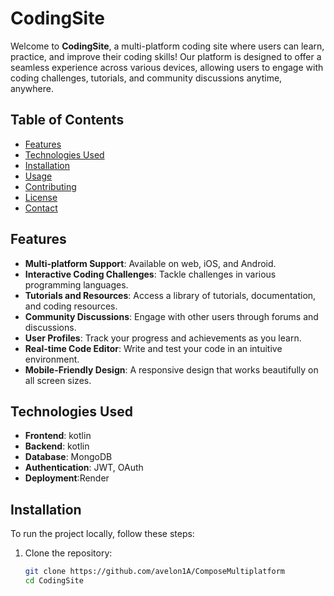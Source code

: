 # CodingSite

Welcome to **CodingSite**, a multi-platform coding site where users can learn, practice, and improve their coding skills! Our platform is designed to offer a seamless experience across various devices, allowing users to engage with coding challenges, tutorials, and community discussions anytime, anywhere.

## Table of Contents

- [Features](#features)
- [Technologies Used](#technologies-used)
- [Installation](#installation)
- [Usage](#usage)
- [Contributing](#contributing)
- [License](#license)
- [Contact](#contact)

## Features

- **Multi-platform Support**: Available on web, iOS, and Android.
- **Interactive Coding Challenges**: Tackle challenges in various programming languages.
- **Tutorials and Resources**: Access a library of tutorials, documentation, and coding resources.
- **Community Discussions**: Engage with other users through forums and discussions.
- **User Profiles**: Track your progress and achievements as you learn.
- **Real-time Code Editor**: Write and test your code in an intuitive environment.
- **Mobile-Friendly Design**: A responsive design that works beautifully on all screen sizes.

## Technologies Used

- **Frontend**: kotlin
- **Backend**: kotlin
- **Database**: MongoDB
- **Authentication**: JWT, OAuth
- **Deployment**:Render

## Installation

To run the project locally, follow these steps:

1. Clone the repository:

   ```bash
   git clone https://github.com/avelon1A/ComposeMultiplatform
   cd CodingSite
